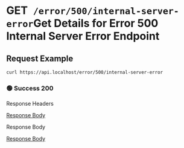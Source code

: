 # <span class="title-url"><span class="method-get">GET</span>` /error/500/internal-server-error`</span><span class="title-human">Get Details for Error 500 Internal Server Error Endpoint</span>

## Request Example

```bash
curl https://api.localhost/error/500/internal-server-error
```

<!-- tabs:start -->

### **🟢 Success 200**

<div class="code-title auto-refresh">Response Headers</div>

[Response Body](./get-500-internal-server-error/200-response-header.txt ':include :type=code')

<div class="code-title auto-refresh">Response Body</div>

[Response Body](./get-500-internal-server-error/200-response-body.txt ':include :type=code')

<!-- tabs:end -->
